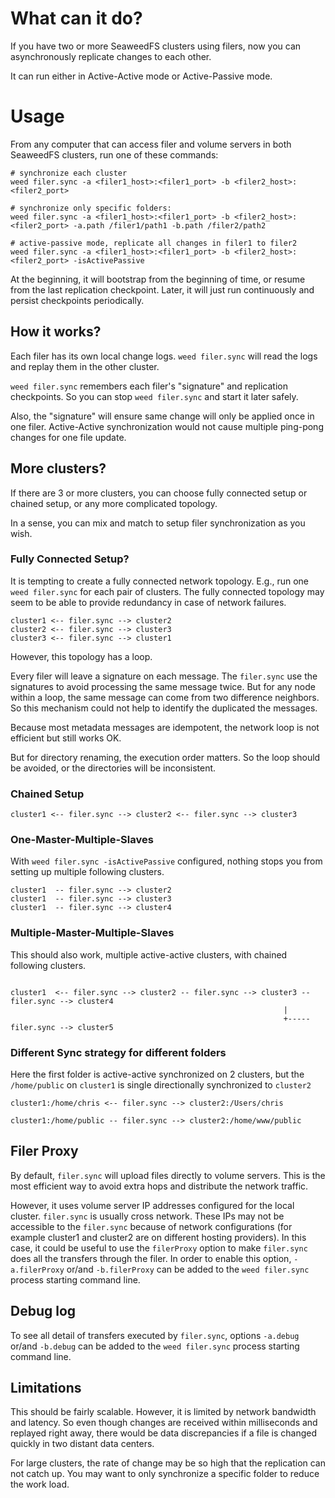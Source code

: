 # What can it do?

If you have two or more SeaweedFS clusters using filers, now you can asynchronously replicate changes to each other.

It can run either in Active-Active mode or Active-Passive mode.

# Usage

From any computer that can access filer and volume servers in both SeaweedFS clusters, run one of these commands:

```
# synchronize each cluster
weed filer.sync -a <filer1_host>:<filer1_port> -b <filer2_host>:<filer2_port>

# synchronize only specific folders:
weed filer.sync -a <filer1_host>:<filer1_port> -b <filer2_host>:<filer2_port> -a.path /filer1/path1 -b.path /filer2/path2

# active-passive mode, replicate all changes in filer1 to filer2
weed filer.sync -a <filer1_host>:<filer1_port> -b <filer2_host>:<filer2_port> -isActivePassive

```

At the beginning, it will bootstrap from the beginning of time, or resume from the last replication checkpoint. Later, it will just run continuously and persist checkpoints periodically.

## How it works?

Each filer has its own local change logs. `weed filer.sync` will read the logs and replay them in the other cluster.

`weed filer.sync` remembers each filer's "signature" and replication checkpoints. So you can stop `weed filer.sync` and start it later safely.

Also, the "signature" will ensure same change will only be applied once in one filer. Active-Active synchronization would not cause multiple ping-pong changes for one file update.


## More clusters?

If there are 3 or more clusters, you can choose fully connected setup or chained setup, or any more complicated topology.

In a sense, you can mix and match to setup filer synchronization as you wish.

### Fully Connected Setup?

It is tempting to create a fully connected network topology. E.g., run one `weed filer.sync` for each pair of clusters. The fully connected topology may seem to be able to provide redundancy in case of network failures.

```
cluster1 <-- filer.sync --> cluster2
cluster2 <-- filer.sync --> cluster3
cluster3 <-- filer.sync --> cluster1
```

However, this topology has a loop. 

Every filer will leave a signature on each message. The `filer.sync` use the signatures to avoid processing the same message twice. But for any node within a loop, the same message can come from two difference neighbors. So this mechanism could not help to identify the duplicated the messages.

Because most metadata messages are idempotent, the network loop is not efficient but still works OK.

But for directory renaming, the execution order matters. So the loop should be avoided, or the directories will be inconsistent.

### Chained Setup
```
cluster1 <-- filer.sync --> cluster2 <-- filer.sync --> cluster3
```

### One-Master-Multiple-Slaves

With `weed filer.sync -isActivePassive` configured, nothing stops you from setting up multiple following clusters.

```
cluster1  -- filer.sync --> cluster2
cluster1  -- filer.sync --> cluster3
cluster1  -- filer.sync --> cluster4
```

### Multiple-Master-Multiple-Slaves

This should also work, multiple active-active clusters, with chained following clusters.

```

cluster1  <-- filer.sync --> cluster2 -- filer.sync --> cluster3 -- filer.sync --> cluster4
                                                             |
                                                             +----- filer.sync --> cluster5
```

### Different Sync strategy for different folders

Here the first folder is active-active synchronized on 2 clusters, but the `/home/public` on `cluster1` is single directionally synchronized to `cluster2`

```
cluster1:/home/chris <-- filer.sync --> cluster2:/Users/chris

cluster1:/home/public -- filer.sync --> cluster2:/home/www/public

``` 

## Filer Proxy 

By default, `filer.sync` will upload files directly to volume servers. This is the most efficient way to avoid extra hops and distribute the network traffic.

However, it uses volume server IP addresses configured for the local cluster. `filer.sync` is usually cross network. These IPs may not be accessible to the `filer.sync` because of network configurations (for example cluster1 and cluster2 are on different hosting providers). In this case, it could be useful to use the `filerProxy` option to make `filer.sync` does all the transfers through the filer. In order to enable this option, `-a.filerProxy` or/and `-b.filerProxy` can be added to the `weed filer.sync` process starting command line.

## Debug log
To see all detail of transfers executed by `filer.sync`, options `-a.debug` or/and `-b.debug` can be added to the `weed filer.sync` process starting command line.

## Limitations

This should be fairly scalable. However, it is limited by network bandwidth and latency. So even though changes are received within milliseconds and replayed right away, there would be data discrepancies if a file is changed quickly in two distant data centers.

For large clusters, the rate of change may be so high that the replication can not catch up. You may want to only synchronize a specific folder to reduce the work load.


